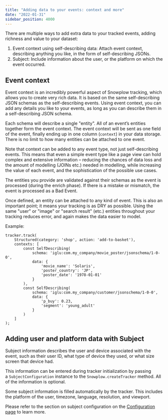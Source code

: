 ```yaml
---
title: "Adding data to your events: context and more"
date: "2022-01-31"
sidebar_position: 4000
---
```


There are multiple ways to add extra data to your tracked events, adding richness and value to your dataset:

1. Event context using self-describing data: Attach event context, describing anything you like, in the form of self-describing JSONs.
2. Subject: Include information about the user, or the platform on which the event occurred.

## Event context

Event context is an incredibly powerful aspect of Snowplow tracking, which allows you to create very rich data. It is based on the same self-describing JSON schemas as the self-describing events. Using event context, you can add any details you like to your events, as long as you can describe them in a self-describing JSON schema.

Each schema will describe a single "entity". All of an event’s entities together form the event context. The event context will be sent as one field of the event, finally ending up in one column (`context`) in your data storage. There is no limit to how many entities can be attached to one event.

Note that context can be added to any event type, not just self-describing events. This means that even a simple event type like a page view can hold complex and extensive information – reducing the chances of data loss and the amount of modelling (JOINs etc.) needed in modelling, while increasing the value of each event, and the sophistication of the possible use cases.

The entities you provide are validated against their schemas as the event is processed (during the enrich phase). If there is a mistake or mismatch, the event is processed as a Bad Event.

Once defined, an entity can be attached to any kind of event. This is also an important point; it means your tracking is as DRY as possible. Using the same "user" or "image" or "search result" (etc.) entities throughout your tracking reduces error, and again makes the data easier to model.

Example:

```
tracker.track(
    Structured(category: 'shop', action: 'add-to-basket'),
    contexts: [
        const SelfDescribing(
            schema: 'iglu:com.my_company/movie_poster/jsonschema/1-0-0',
            data: {
                'movie_name': 'Solaris',
                'poster_country': 'JP',
                'poster_date': '1978-01-01'
            }
        ),
        const SelfDescribing(
            schema: 'iglu:com.my_company/customer/jsonschema/1-0-0',
            data: {
                'p_buy': 0.23,
                'segment': 'young_adult'
            }
        )
    ]
);
```

## Adding user and platform data with Subject

Subject information describes the user and device associated with the event, such as their user ID, what type of device they used, or what size screen that device had.

This information can be entered during tracker initialization by passing a `SubjectConfiguration` instance to the `Snowplow.createTracker` method. All of the information is optional.

Some subject information is filled automatically by the tracker. This includes the platform of the user, timezone, language, resolution, and viewport.

Please refer to the section on subject configuration on the [Configuration page](/docs/collecting-data/collecting-from-own-applications/flutter-tracker/initialization-and-configuration/) to learn more.
